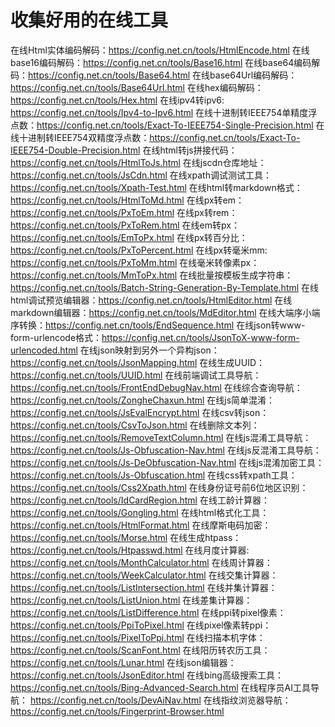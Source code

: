 # 收集好用的在线工具

在线Html实体编码解码：https://config.net.cn/tools/HtmlEncode.html
在线base16编码解码：https://config.net.cn/tools/Base16.html
在线base64编码解码：https://config.net.cn/tools/Base64.html
在线base64Url编码解码：https://config.net.cn/tools/Base64Url.html
在线hex编码解码：https://config.net.cn/tools/Hex.html
在线ipv4转ipv6: https://config.net.cn/tools/Ipv4-to-Ipv6.html
在线十进制转IEEE754单精度浮点数：https://config.net.cn/tools/Exact-To-IEEE754-Single-Precision.html
在线十进制转IEEE754双精度浮点数：https://config.net.cn/tools/Exact-To-IEEE754-Double-Precision.html
在线html转js拼接代码：https://config.net.cn/tools/HtmlToJs.html
在线jscdn仓库地址：https://config.net.cn/tools/JsCdn.html
在线xpath调试测试工具：https://config.net.cn/tools/Xpath-Test.html
在线html转markdown格式：https://config.net.cn/tools/HtmlToMd.html
在线px转em：https://config.net.cn/tools/PxToEm.html
在线px转rem：https://config.net.cn/tools/PxToRem.html
在线em转px：https://config.net.cn/tools/EmToPx.html
在线px转百分比：https://config.net.cn/tools/PxToPercent.html
在线px转毫米mm: https://config.net.cn/tools/PxToMm.html
在线毫米转像素px：https://config.net.cn/tools/MmToPx.html
在线批量按模板生成字符串：https://config.net.cn/tools/Batch-String-Generation-By-Template.html
在线html调试预览编辑器：https://config.net.cn/tools/HtmlEditor.html
在线markdown编辑器：https://config.net.cn/tools/MdEditor.html
在线大端序小端序转换：https://config.net.cn/tools/EndSequence.html
在线json转www-form-urlencode格式：https://config.net.cn/tools/JsonToX-www-form-urlencoded.html
在线json映射到另外一个异构json：https://config.net.cn/tools/JsonMapping.html
在线生成UUID：https://config.net.cn/tools/UUID.html
在线前端调试工具导航：https://config.net.cn/tools/FrontEndDebugNav.html
在线综合查询导航：https://config.net.cn/tools/ZongheChaxun.html
在线js简单混淆：https://config.net.cn/tools/JsEvalEncrypt.html
在线csv转json：https://config.net.cn/tools/CsvToJson.html
在线删除文本列：https://config.net.cn/tools/RemoveTextColumn.html
在线js混淆工具导航：https://config.net.cn/tools/Js-Obfuscation-Nav.html
在线js反混淆工具导航：https://config.net.cn/tools/Js-DeObfuscation-Nav.html
在线js混淆加密工具：https://config.net.cn/tools/Js-Obfuscation.html
在线css转xpath工具：https://config.net.cn/tools/Css2Xpath.html
在线身份证号前6位地区识别：https://config.net.cn/tools/IdCardRegion.html
在线工龄计算器： https://config.net.cn/tools/Gongling.html
在线html格式化工具：https://config.net.cn/tools/HtmlFormat.html
在线摩斯电码加密：https://config.net.cn/tools/Morse.html
在线生成htpass：https://config.net.cn/tools/Htpasswd.html
在线月度计算器: https://config.net.cn/tools/MonthCalculator.html
在线周计算器： https://config.net.cn/tools/WeekCalculator.html
在线交集计算器：https://config.net.cn/tools/ListIntersection.html
在线并集计算器：https://config.net.cn/tools/ListUnion.html
在线差集计算器：https://config.net.cn/tools/ListDifference.html
在线ppi转pixel像素：https://config.net.cn/tools/PpiToPixel.html
在线pixel像素转ppi： https://config.net.cn/tools/PixelToPpi.html
在线扫描本机字体：https://config.net.cn/tools/ScanFont.html
在线阳历转农历工具：https://config.net.cn/tools/Lunar.html
在线json编辑器：https://config.net.cn/tools/JsonEditor.html
在线bing高级搜索工具：https://config.net.cn/tools/Bing-Advanced-Search.html
在线程序员AI工具导航： https://config.net.cn/tools/DevAiNav.html
在线指纹浏览器导航：https://config.net.cn/tools/Fingerprint-Browser.html
